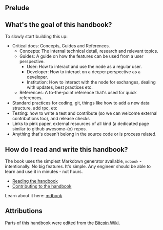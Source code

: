 ## Prelude

## What's the goal of this handbook?

To slowly start building this up:

- Critical docs: Concepts, Guides and References.
  - Concepts: The internal technical detail, research and relevant topics.
  - Guides: A guide on how the features can be used from a user perspective.
    - User: How to interact and use the node as a regular user.
    - Developer: How to interact on a deeper perspective as a developer.
    - Institution: How to interact with the node for exchanges, dealing with updates, best practices etc.
  - References: A to-the-point reference that's used for quick references.
- Standard practices for coding, git, things like how to add a new data structure, add rpc, etc
- Testing: how to write a test and contribute (so we can welcome external contributions too), and release checks
- Links to pink paper, external resources of all kind (a dedicated page similar to github awesome-{x} repos.
- Anything that's doesn't belong in the source code or is process related.

## How do I read and write this handbook?

The book uses the simplest Markdown generator available, `mdbook` - intentionally.
No big features. It's simple. Any engineer should be able to learn and use it
in minutes - not hours.

- [Reading the handbook](https://rust-lang.github.io/mdBook/guide/reading.html)
- [Contributing to the handbook](https://rust-lang.github.io/mdBook/guide/creating.html)

Learn about it here: [mdbook](https://rust-lang.github.io/mdBook/index.html)

## Attributions

Parts of this handbook were edited from the [Bitcoin Wiki](https://en.bitcoin.it/wiki/Main_Page).
